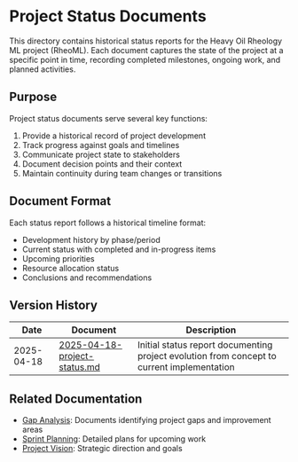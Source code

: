 # Project Status Documents

This directory contains historical status reports for the Heavy Oil Rheology ML project (RheoML). Each document captures the state of the project at a specific point in time, recording completed milestones, ongoing work, and planned activities.

## Purpose

Project status documents serve several key functions:

1. Provide a historical record of project development
2. Track progress against goals and timelines
3. Communicate project state to stakeholders
4. Document decision points and their context
5. Maintain continuity during team changes or transitions

## Document Format

Each status report follows a historical timeline format:

- Development history by phase/period
- Current status with completed and in-progress items
- Upcoming priorities
- Resource allocation status
- Conclusions and recommendations

## Version History

| Date | Document | Description |
|------|----------|-------------|
| 2025-04-18 | [2025-04-18-project-status.md](./2025-04-18-project-status.md) | Initial status report documenting project evolution from concept to current implementation |

## Related Documentation

- [Gap Analysis](../gap-analysis/): Documents identifying project gaps and improvement areas
- [Sprint Planning](../sprint-planning/): Detailed plans for upcoming work
- [Project Vision](../project-vision/): Strategic direction and goals
